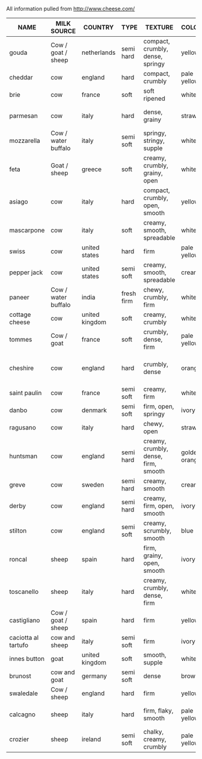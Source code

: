 All information pulled from http://www.cheese.com/		


| NAME                | MILK SOURCE         | COUNTRY        | TYPE       | TEXTURE                              | COLOUR        | FLAVOUR                                  | AROMA                   | VEGETARIAN |
|---------------------|---------------------|----------------|------------|--------------------------------------|---------------|------------------------------------------|-------------------------|------------|
| gouda               | Cow / goat / sheep  | netherlands    | semi hard  | compact, crumbly, dense, springy     | yellow        | creamy, full-flavoured, nutty, sweet     | pungent                 | no         |
| cheddar             | cow                 | england        | hard       | compact, crumbly                     | pale yellow   | creamy, sharp                            | -                       | no         |
| brie                | cow                 | france         | soft       | soft ripened                         | white         | creamy, mild                             | fresh                   | no         |
| parmesan            | cow                 | italy          | hard       | dense, grainy                        | straw         | fruity, nutty, savoury, sharp            | strong                  | no         |
| mozzarella          | Cow / water buffalo | italy          | semi soft  | springy, stringy, supple             | white         | milky                                    | fresh, milky            | yes        |
| feta                | Goat / sheep        | greece         | soft       | creamy, crumbly, grainy, open        | white         | Full-flavoured, salty, tangy             | nutty, strong           | no         |
| asiago              | cow                 | italy          | hard       | compact, crumbly, open, smooth       | yellow        | Full-flavoured, mild, milky, sharp       | pungent                 | no         |
| mascarpone          | cow                 | italy          | soft       | creamy, smooth, spreadable           | white         | buttery, creamy, mild, milky             | fresh                   | yes        |
| swiss               | cow                 | united states  | hard       | firm                                 | pale yellow   | nutty, sweet                             | -                       | yes        |
| pepper jack         | cow                 | united states  | semi soft  | creamy, smooth, spreadable           | cream         | herbaceous, sharp, spicy                 | aromatic, herbal        | yes        |
| paneer              | Cow / water buffalo | india          | fresh firm | chewy, crumbly, firm                 | white         | milky                                    | fresh, milky            | yes        |
| cottage cheese      | cow                 | united kingdom | soft       | creamy, crumbly                      | white         | sweet                                    | -                       | -          |
| tommes              | Cow / goat          | france         | soft       | crumbly, dense, firm                 | pale yellow   | buttery                                  | earthy, fresh, milky    | -          |
| cheshire            | cow                 | england        | hard       | crumbly, dense                       | orange        | Full-flavoured, mild, milky, tangy       | aromatic                | yes        |
| saint paulin        | cow                 | france         | semi soft  | creamy, firm                         | white         | buttery, nutty                           | milky                   | yes        |
| danbo               | cow                 | denmark        | semi soft  | firm, open, springy                  | ivory         | buttery, mild, nutty                     | stinky, strong          | no         |
| ragusano            | cow                 | italy          | hard       | chewy, open                          | straw         | savory, spicy, sweet                     | pleasant, sweet         | no         |
| huntsman            | cow                 | england        | semi hard  | creamy, crumbly, dense, firm, smooth | golden orange | mild, nutty, spicy, strong, tangy        | strong, sweet           | -          |
| greve               | cow                 | sweden         | semi hard  | creamy, smooth                       | cream         | mild, nutty                              | -                       | -          |
| derby               | cow                 | england        | semi hard  | creamy, firm, open, smooth           | ivory         | buttery, mild, sweet                     | mild                    | yes        |
| stilton             | cow                 | england        | semi soft  | creamy, scrumbly, smooth             | blue          | spicy, strong                            | -                       | no         |
| roncal              | sheep               | spain          | hard       | firm, grainy, open, smooth           | ivory         | buttery, herbaceous, sharp, spicy, sweet | earthy, mushroom, nutty | no         |
| toscanello          | sheep               | italy          | hard       | creamy, crumbly, dense, firm         | white         | bitter, nutty, salty, savory, sweet      | grassy                  | no         |
| castigliano         | Cow / goat / sheep  | spain          | hard       | firm                                 | yellow        | acidic, salty, spicy                     | rich                    | no         |
| caciotta al tartufo | cow and sheep       | italy          | semi soft  | firm                                 | ivory         | mild, tangy                              | earthy, pungent         | -          |
| innes button        | goat                | united kingdom | soft       | smooth, supple                       | white         | citrusy, lemony                          | fresh, goaty            | yes        |
| brunost             | cow and goat        | germany        | semi soft  | dense                                | brown         | caramel, sweet                           | -                       | -          |
| swaledale           | Cow / sheep         | england        | hard       | firm                                 | yellow        | smooth, sweet                            | floral                  | yes        |
| calcagno            | sheep               | italy          | hard       | firm, flaky, smooth                  | pale yellow   | herbaceous, savory, sweet                | herbal                  | no         |
| crozier             | sheep               | ireland        | semi soft  | chalky, creamy, crumbly              | pale yellow   | acidic, creamy, mild                     | rich, strong            | yes        |

